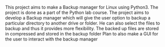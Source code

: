 This project aims to make a Backup manager for Linux using Python3.
The project is done as a part of the Python lab course.
The project aims to develop a Backup manager which will give the user option to backup a particular directory to another drive or folder.
He can also select the files to backup and thus it provides more flexibility.
The backed up files are stored in compressed and stored in the backup folder
Plan to also make a GUI for the user to interact with the backup manager